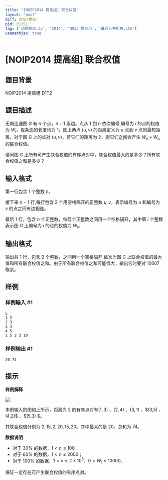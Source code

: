 ```yaml
---
title: "[NOIP2014 提高组] 联合权值"
layout: "post"
diff: 普及/提高-
pid: P1351
tag: ['动态规划,dp', '2014', 'NOIp 提高组', '最近公共祖先,LCA']
usemathjax: true
---
```


# [NOIP2014 提高组] 联合权值
## 题目背景

NOIP2014 提高组 D1T2
## 题目描述

无向连通图 $G$ 有 $n$ 个点，$n-1$ 条边。点从 $1$ 到 $n$ 依次编号,编号为 $i$ 的点的权值为 $W_i$，每条边的长度均为 $1$。图上两点 $(u, v)$ 的距离定义为 $u$ 点到 $v$ 点的最短距离。对于图 $G$ 上的点对 $(u, v)$，若它们的距离为 $2$，则它们之间会产生 $W_v \times W_u$ 的联合权值。

请问图 $G$ 上所有可产生联合权值的有序点对中，联合权值最大的是多少？所有联合权值之和是多少？
## 输入格式

第一行包含 $1$ 个整数 $n$。

接下来 $n-1$ 行,每行包含 $2$ 个用空格隔开的正整数 $u,v$，表示编号为 $u$ 和编号为 $v$ 的点之间有边相连。

最后 $1$ 行，包含 $n$ 个正整数，每两个正整数之间用一个空格隔开，其中第 $i$ 个整数表示图 $G$ 上编号为 $i$ 的点的权值为 $W_i$。
## 输出格式

输出共 $1$ 行，包含 $2$ 个整数，之间用一个空格隔开,依次为图 $G$ 上联合权值的最大值和所有联合权值之和。由于所有联合权值之和可能很大，输出它时要对 $10007$ 取余。
## 样例

### 样例输入 #1
```
5  
1 2  
2 3
3 4  
4 5  
1 5 2 3 10 
```
### 样例输出 #1
```
20 74
```
## 提示

**样例解释**

![](https://cdn.luogu.com.cn/upload/image_hosting/5zkpab9k.png)

本例输入的图如上所示，距离为 $2$ 的有序点对有$(1,3)$ 、$(2,4)$ 、$(3,1)$ 、$(3,5) $、$(4,2)$ 、$(5,3) $。

其联合权值分别为 $2,15,2,20,15,20$。其中最大的是 $20$，总和为 $74$。

 
**数据说明**

- 对于 $30\%$ 的数据，$1 < n \leq 100$；
- 对于 $60\%$ 的数据，$1 < n \leq 2000$；
- 对于 $100\%$ 的数据，$1 < n \leq 2\times 10^5$，$0 < W_i \leq 10000$。

保证一定存在可产生联合权值的有序点对。
